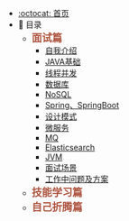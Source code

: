 - [:octocat: 首页](/README)
- :memo:  目录
  - **<font color="#AD523D" size="4">面试篇</font>**    
    - [自我介绍](/md/Interview-eight-part-essay/IntroduceMyself.md)
    - [JAVA基础](/md/Interview-eight-part-essay/JAVABasics.md)
    - [线程并发](/md/Interview-eight-part-essay/ThreadConcurrency.md) 
    - [数据库](/md/Interview-eight-part-essay/Database.md)
    - [NoSQL](/md/Interview-eight-part-essay/NoSQL.md)
    - [Spring、SpringBoot](/md/Interview-eight-part-essay/Spring、SpringBoot.md)
    - [设计模式](/md/Interview-eight-part-essay/DesignPattern.md)
    - [微服务](/md/idea-plugin/2021-08-27-技术调研IDEA插件怎么开发.md)
    - [MQ](/md/Interview-eight-part-essay/MQ.md)
    - [Elasticsearch](/md/Interview-eight-part-essay/ES.md)
    - [JVM](/md/Interview-eight-part-essay/JVM.md)
    - [面试场景](/md/Interview-eight-part-essay/InterviewScene.md)
    - [工作中问题及方案](/md/Interview-eight-part-essay/WorkProblems.md)
  - **<font color="#AD523D" size="4">技能学习篇</font>**     
  - **<font color="#AD523D" size="4">自己折腾篇</font>**
  

